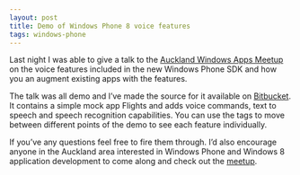 ```yaml
---
layout: post
title: Demo of Windows Phone 8 voice features
tags: windows-phone
---
```


Last night I was able to give a talk to the [Auckland Windows Apps Meetup][1] on the voice features included in the new Windows Phone SDK and how you an augment existing apps with the features.

The talk was all demo and I’ve made the source for it available on [Bitbucket][2]. It contains a simple mock app Flights and adds voice commands, text to speech and speech recognition capabilities. You can use the tags to move between different points of the demo to see each feature individually. 

If you’ve any questions feel free to fire them through. I’d also encourage anyone in the Auckland area interested in Windows Phone and Windows 8 application development to come along and check out the [meetup][1].

[1]: http://www.meetup.com/Auckland-Windows-Apps/
[2]: https://bitbucket.org/nigel.sampson/voice-demo
